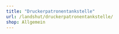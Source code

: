 ```yaml
---
title: "Druckerpatronentankstelle"
url: /landshut/druckerpatronentankstelle/
shop: Allgemein
---
```


